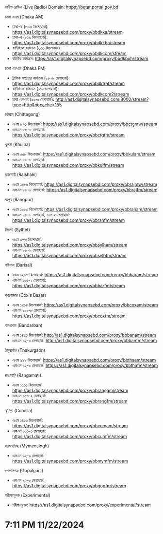 লাইভ রেডিও (Live Radio) Domain: https://betar.portal.gov.bd

ঢাকা এএম (Dhaka AM)
- ঢাকা-ক (৬৯৩ কিলোহার্জ): https://as1.digitalsynapsebd.com/proxy/bbdkka/stream
- ঢাকা-খ (৮১৯ কিলোহার্জ): https://as1.digitalsynapsebd.com/proxy/bbdkkha/stream
- বাণিজ্যিক কার্যক্রম (৬৩০ কিলোহার্জ) https://as1.digitalsynapsebd.com/proxy/bbdkcom/stream
- বহির্বিশ্ব কার্যক্রম: https://as1.digitalsynapsebd.com/proxy/bbdkboh/stream


ঢাকা এফএম (Dhaka FM)
- ট্রাফিক সম্প্রচার কার্যক্রম (৮৮-৮ মেগাহার্জ): https://as1.digitalsynapsebd.com/proxy/bbdktraf/stream
- বাণিজ্যিক কার্যক্রম (১০৪ মেগাহার্জ): https://as1.digitalsynapsebd.com/proxy/bbdkcom2/stream
- ঢাকা এফএম (৯০-০ মেগাহার্জ): http://as1.digitalsynapsebd.com:8000/stream?type=http&nocache=155


চট্টগ্রাম (Chittagong)
- এএম ৮৭৩ কিলোহার্জ: https://as1.digitalsynapsebd.com/proxy/bbctgmw/stream
- এফএম ৮৮-৮ মেগাহার্জ: https://as1.digitalsynapsebd.com/proxy/bbctgfm/stream


খুলনা (Khulna)
- এএম ৫৫৮ কিলোহার্জ: https://as1.digitalsynapsebd.com/proxy/bbkulam/stream
- এফএম ৮৮-৮ মেগাহার্জ: https://as1.digitalsynapsebd.com/proxy/bbkulfm/stream


রাজশাহী (Rajshahi)
- এএম ১০৮০ কিলোহার্জ: https://as1.digitalsynapsebd.com/proxy/bbrajmw/stream
- এফএম ৮৮-৮ মেগাহার্জ: https://as1.digitalsynapsebd.com/proxy/bbrajfm/stream


রংপুর (Rangpur)
- এএম ১০৫৩ কিলোহার্জ: https://as1.digitalsynapsebd.com/proxy/bbranam/stream
- এফএম ৮৮-৮ মেগাহার্জ, ১০৫-৬ মেগাহার্জ: https://as1.digitalsynapsebd.com/proxy/bbranfm/stream


সিলেট (Sylhet)
- এএম ৯৬৩ কিলোহার্জ: https://as1.digitalsynapsebd.com/proxy/bbsylham/stream
- এফএম ৮৮-৮ মেগাহার্জ: https://as1.digitalsynapsebd.com/proxy/bbsylhfm/stream

বরিশাল (Barisal)
- এএম ১২৮৭ কিলোহার্জ: https://as1.digitalsynapsebd.com/proxy/bbbaram/stream
- এফএম ১০৫-২ মেগাহার্জ: https://as1.digitalsynapsebd.com/proxy/bbbarfm/stream

কক্সবাজার (Cox's Bazar)
- এএম ১৩১৪ কিলোহার্জ: https://as1.digitalsynapsebd.com/proxy/bbcoxam/stream
- এফএম ১০০-৮ মেগাহার্জ: https://as1.digitalsynapsebd.com/proxy/bbcoxfm/stream

বান্দরবান (Bandarban)
- এএম ১৪৩১ কিলোহার্জ: http://as1.digitalsynapsebd.com/proxy/bbbanam/stream
- এফএম ৯২-০ মেগাহার্জ: http://as1.digitalsynapsebd.com/proxy/bbbanfm/stream

ঠাকুরগাঁও (Thakurgaon)
- এএম ৯৯৯ কিলোহার্জ: https://as1.digitalsynapsebd.com/proxy/bbthaam/stream
- এফএম ৯২-০ মেগাহার্জ: https://as1.digitalsynapsebd.com/proxy/bbthafm/stream

রাঙামাটি (Rangamati)
- এএম ১১৬১ কিলোহার্জ: https://as1.digitalsynapsebd.com/proxy/bbrangam/stream
- এফএম ১০৩-২ মেগাহার্জ: https://as1.digitalsynapsebd.com/proxy/bbrangfm/stream

কুমিল্লা (Comilla)
- এএম ১৪১৩ কিলোহার্জ: https://as1.digitalsynapsebd.com/proxy/bbcumam/stream
- এফএম ১০৩-৬ মেগাহার্জ: https://as1.digitalsynapsebd.com/proxy/bbcumfm/stream

ময়মনসিংহ (Mymensingh)
- এফএম ৯২-০ মেগাহার্জ: https://as1.digitalsynapsebd.com/proxy/bbmymfm/stream

গোপালগঞ্জ (Gopalganj)
- এফএম ৯২-০ মেগাহার্জ: https://as1.digitalsynapsebd.com/proxy/bbgopfm/stream

পরীক্ষামূলক (Experimental)
- পরীক্ষামূলক: https://as1.digitalsynapsebd.com/proxy/experimental/stream

# 7:11 PM 11/22/2024


